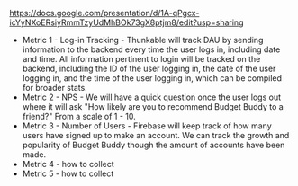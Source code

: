 https://docs.google.com/presentation/d/1A-qPgcx-icYyNXoERsiyRmmTzyUdMhBOk73gX8ptjm8/edit?usp=sharing

- Metric 1 - Log-in Tracking - Thunkable will track DAU by sending information to the backend every time the user logs in, including date and time. All information pertinent to login will be tracked on the backend, including the ID of the user logging in, the date of the user logging in, and the time of the user logging in, which can be compiled for broader stats.
- Metric 2 - NPS - We will have a quick question once the user logs out where it will ask "How likely are you to recommend Budget Buddy to a friend?" From a scale of 1 - 10.
- Metric 3 - Number of Users - Firebase will keep track of how many users have signed up to make an account. We can track the growth and popularity of Budget Buddy though the amount of accounts have been made.
- Metric 4 - how to collect
- Metric 5 - how to collect

